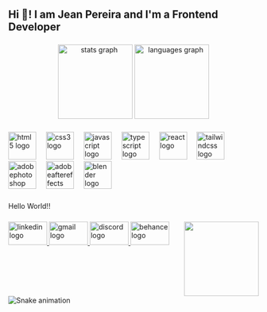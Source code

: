 <h2 align="left">Hi 👋! I am Jean Pereira and I'm a Frontend Developer</h2>

###

<div align="center">
  <img src="https://github-readme-stats.vercel.app/api?username=jeanxpereira&hide_title=false&hide_rank=false&show_icons=true&include_all_commits=true&count_private=true&disable_animations=false&theme=dracula&locale=en&hide_border=false" height="150" alt="stats graph"  />
  <img src="https://github-readme-stats.vercel.app/api/top-langs?username=jeanxpereira&locale=en&hide_title=false&layout=compact&card_width=320&langs_count=5&theme=dracula&hide_border=false" height="150" alt="languages graph"  />
</div>

###

<div align="left">
  <img src="https://skillicons.dev/icons?i=html" height="56" alt="html5 logo"  />
  <img width="12" />
  <img src="https://skillicons.dev/icons?i=css" height="56" alt="css3 logo"  />
  <img width="12" />
  <img src="https://skillicons.dev/icons?i=js" height="56" alt="javascript logo"  />
  <img width="12" />
  <img src="https://skillicons.dev/icons?i=ts" height="56" alt="typescript logo"  />
  <img width="12" />
  <img src="https://skillicons.dev/icons?i=react" height="56" alt="react logo"  />
  <img width="12" />
  <img src="https://skillicons.dev/icons?i=tailwind" height="56" alt="tailwindcss logo"  />
  <img width="12" />
  <img src="https://skillicons.dev/icons?i=ps" height="56" alt="adobephotoshop logo"  />
  <img width="12" />
  <img src="https://skillicons.dev/icons?i=ae" height="56" alt="adobeaftereffects logo"  />
  <img width="12" />
  <img src="https://skillicons.dev/icons?i=blender" height="56" alt="blender logo"  />
</div>

###

<p align="left">Hello World!!</p>

###

<img align="right" height="150" src="as"  />

###

<div align="left">
  <a href="https://www.linkedin.com/in/jeanxpereira/" target="_blank">
    <img src="https://raw.githubusercontent.com/maurodesouza/profile-readme-generator/master/src/assets/icons/social/linkedin/default.svg" width="78" height="47" alt="linkedin logo"  />
  </a>
  <a href="mailto:jeanxpereira.dev@gmail.com" target="_blank">
    <img src="https://raw.githubusercontent.com/maurodesouza/profile-readme-generator/master/src/assets/icons/social/gmail/default.svg" width="78" height="47" alt="gmail logo"  />
  </a>
  <a href="https://discord.com/users/226898753586462722" target="_blank">
    <img src="https://raw.githubusercontent.com/maurodesouza/profile-readme-generator/master/src/assets/icons/social/discord/default.svg" width="78" height="47" alt="discord logo"  />
  </a>
  <a href="https://www.behance.net/JeanxPereira" target="_blank">
    <img src="https://raw.githubusercontent.com/maurodesouza/profile-readme-generator/master/src/assets/icons/social/behance/default.svg" width="78" height="47" alt="behance logo"  />
  </a>
</div>

###

<br clear="both">

<img src="https://raw.githubusercontent.com/jeanxpereira/jeanxpereira/output/snake.svg" alt="Snake animation" />

###

